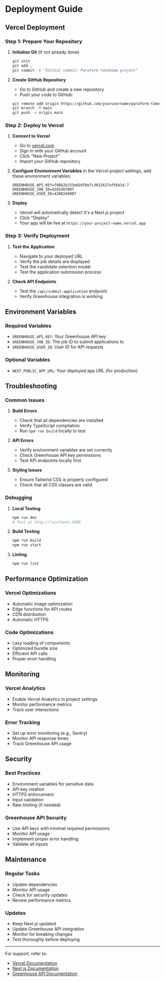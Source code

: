 # Deployment Guide

## Vercel Deployment

### Step 1: Prepare Your Repository

1. **Initialize Git** (if not already done)
   ```bash
   git init
   git add .
   git commit -m "Initial commit: Paraform takehome project"
   ```

2. **Create GitHub Repository**
   - Go to GitHub and create a new repository
   - Push your code to GitHub:
   ```bash
   git remote add origin https://github.com/yourusername/paraform-takehome.git
   git branch -M main
   git push -u origin main
   ```

### Step 2: Deploy to Vercel

1. **Connect to Vercel**
   - Go to [vercel.com](https://vercel.com)
   - Sign in with your GitHub account
   - Click "New Project"
   - Import your GitHub repository

2. **Configure Environment Variables**
   In the Vercel project settings, add these environment variables:
   ```
   GREENHOUSE_API_KEY=f06b2b153e016f8e7c3632627af56b1d-7
   GREENHOUSE_JOB_ID=4285367007
   GREENHOUSE_USER_ID=4280249007
   ```

3. **Deploy**
   - Vercel will automatically detect it's a Next.js project
   - Click "Deploy"
   - Your app will be live at `https://your-project-name.vercel.app`

### Step 3: Verify Deployment

1. **Test the Application**
   - Navigate to your deployed URL
   - Verify the job details are displayed
   - Test the candidate selection modal
   - Test the application submission process

2. **Check API Endpoints**
   - Test the `/api/submit-application` endpoint
   - Verify Greenhouse integration is working

## Environment Variables

### Required Variables
- `GREENHOUSE_API_KEY`: Your Greenhouse API key
- `GREENHOUSE_JOB_ID`: The job ID to submit applications to
- `GREENHOUSE_USER_ID`: User ID for API requests

### Optional Variables
- `NEXT_PUBLIC_APP_URL`: Your deployed app URL (for production)

## Troubleshooting

### Common Issues

1. **Build Errors**
   - Check that all dependencies are installed
   - Verify TypeScript compilation
   - Run `npm run build` locally to test

2. **API Errors**
   - Verify environment variables are set correctly
   - Check Greenhouse API key permissions
   - Test API endpoints locally first

3. **Styling Issues**
   - Ensure Tailwind CSS is properly configured
   - Check that all CSS classes are valid

### Debugging

1. **Local Testing**
   ```bash
   npm run dev
   # Test at http://localhost:3000
   ```

2. **Build Testing**
   ```bash
   npm run build
   npm run start
   ```

3. **Linting**
   ```bash
   npm run lint
   ```

## Performance Optimization

### Vercel Optimizations
- Automatic image optimization
- Edge functions for API routes
- CDN distribution
- Automatic HTTPS

### Code Optimizations
- Lazy loading of components
- Optimized bundle size
- Efficient API calls
- Proper error handling

## Monitoring

### Vercel Analytics
- Enable Vercel Analytics in project settings
- Monitor performance metrics
- Track user interactions

### Error Tracking
- Set up error monitoring (e.g., Sentry)
- Monitor API response times
- Track Greenhouse API usage

## Security

### Best Practices
- Environment variables for sensitive data
- API key rotation
- HTTPS enforcement
- Input validation
- Rate limiting (if needed)

### Greenhouse API Security
- Use API keys with minimal required permissions
- Monitor API usage
- Implement proper error handling
- Validate all inputs

## Maintenance

### Regular Tasks
- Update dependencies
- Monitor API usage
- Check for security updates
- Review performance metrics

### Updates
- Keep Next.js updated
- Update Greenhouse API integration
- Monitor for breaking changes
- Test thoroughly before deploying

---

For support, refer to:
- [Vercel Documentation](https://vercel.com/docs)
- [Next.js Documentation](https://nextjs.org/docs)
- [Greenhouse API Documentation](https://developers.greenhouse.io/) 